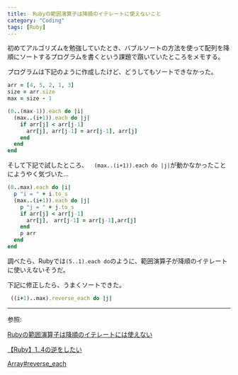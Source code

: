 ```yaml
---
title:  Rubyの範囲演算子は降順のイテレートに使えないこと
category: "Coding"
tags: [Ruby]
---
```


初めてアルゴリズムを勉強していたとき、バブルソートの方法を使って配列を降順にソートするプログラムを書くという課題で躓いていたところをメモする。


プログラムは下記のように作成したけど、どうしてもソートできなかった。
```ruby
arr = [4, 5, 2, 1, 3]
size = arr.size
max = size - 1

(0..(max-1)).each do |i|
  (max..(i+1)).each do |j|
    if arr[j] < arr[j-1]
      arr[j], arr[j-1] = arr[j-1], arr[j]
    end
  end
end
```
そして下記で試したところ、`  (max..(i+1)).each do |j|`が動かなかったことにようやく気づいた...
```ruby
(0..max).each do |i|
  p "i = " + i.to_s
  (max..(i+1)).each do |j|
    p "j = " + j.to_s
    if arr[j] < arr[j-1]
      arr[j],　arr[j-1] = arr[j-1],arr[j]
    end
    p arr
  end
end
```

調べたら、Rubyでは`(5..1).each do`のように、範囲演算子が降順のイテレートに使いえないそうだ。

下記に修正したら、うまくソートできた。
```ruby
 ((i+1)..max).reverse_each do |j|
```

---
参照:

[Rubyの範囲演算子は降順のイテレートには使えない](https://shin.hateblo.jp/entry/2012/12/20/202641)

[【Ruby】1..4の逆をしたい](https://teratail.com/questions/2087)

[Array#reverse_each](https://docs.ruby-lang.org/ja/latest/method/Array/i/reverse_each.html)